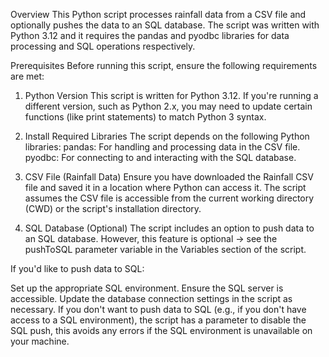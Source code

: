 Overview
This Python script processes rainfall data from a CSV file and optionally pushes the data to an SQL database. 
The script was written with Python 3.12 and it requires the pandas and pyodbc libraries for data processing and SQL operations respectively.

Prerequisites
Before running this script, ensure the following requirements are met:

1. Python Version
This script is written for Python 3.12. If you're running a different version, such as Python 2.x, you may need to update certain functions (like print statements) to match Python 3 syntax.
2. Install Required Libraries
The script depends on the following Python libraries:
pandas: For handling and processing data in the CSV file.
pyodbc: For connecting to and interacting with the SQL database.

3. CSV File (Rainfall Data)
Ensure you have downloaded the Rainfall CSV file and saved it in a location where Python can access it.
The script assumes the CSV file is accessible from the current working directory (CWD) or the script's installation directory.

4. SQL Database (Optional)
The script includes an option to push data to an SQL database. However, this feature is optional -> see the pushToSQL parameter variable in the Variables section of the script.

If you'd like to push data to SQL:

Set up the appropriate SQL environment.
Ensure the SQL server is accessible.
Update the database connection settings in the script as necessary.
If you don't want to push data to SQL (e.g., if you don't have access to a SQL environment), the script has a parameter to disable the SQL push, 
this avoids any errors if the SQL environment is unavailable on your machine.
